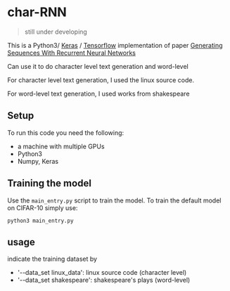 # char-RNN

> still under developing

This is a Python3/ [Keras](https://keras.io) / [Tensorflow](https://www.tensorflow.org/) implementation of paper [Generating Sequences With Recurrent Neural Networks](https://arxiv.org/abs/1308.0850)

Can use it to do character level text generation and word-level

For character level text generation, I used the linux source code.

For word-level text generation, I used works from shakespeare

## Setup

To run this code you need the following:

- a machine with multiple GPUs
- Python3
- Numpy, Keras

## Training the model

Use the `main_entry.py` script to train the model. To train the default model on CIFAR-10 simply use:

```
python3 main_entry.py
```

## usage

indicate the training dataset by

- '--data_set linux_data': linux source code (character level)
- '--data_set shakespeare': shakespeare's plays (word-level)
